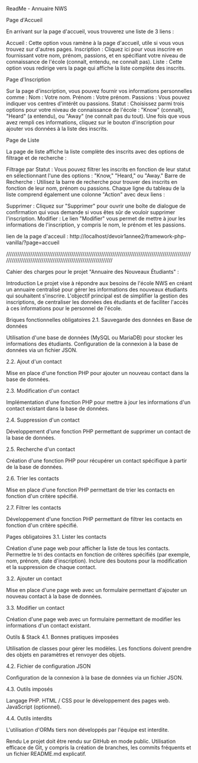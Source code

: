 ReadMe - Annuaire NWS

Page d'Accueil

En arrivant sur la page d'accueil, vous trouverez une liste de 3 liens :

Accueil : Cette option vous ramène à la page d'accueil, utile si vous vous trouvez sur d'autres pages. Inscription : Cliquez ici pour vous inscrire en fournissant votre nom, prénom, passions, et en spécifiant votre niveau de connaissance de l'école (connaît, entendu, ne connaît pas). Liste : Cette option vous redirige vers la page qui affiche la liste complète des inscrits.

Page d'Inscription

Sur la page d'inscription, vous pouvez fournir vos informations personnelles comme : Nom : Votre nom. Prénom : Votre prénom. Passions : Vous pouvez indiquer vos centres d'intérêt ou passions. Statut : Choisissez parmi trois options pour votre niveau de connaissance de l'école : "Know" (connaît), "Heard" (a entendu), ou "Away" (ne connaît pas du tout). Une fois que vous avez rempli ces informations, cliquez sur le bouton d'inscription pour ajouter vos données à la liste des inscrits.

Page de Liste

La page de liste affiche la liste complète des inscrits avec des options de filtrage et de recherche :

Filtrage par Statut : Vous pouvez filtrer les inscrits en fonction de leur statut en sélectionnant l'une des options : "Know," "Heard," ou "Away." Barre de Recherche : Utilisez la barre de recherche pour trouver des inscrits en fonction de leur nom, prénom ou passions. Chaque ligne du tableau de la liste comprend également une colonne "Action" avec deux liens :

Supprimer : Cliquez sur "Supprimer" pour ouvrir une boîte de dialogue de confirmation qui vous demande si vous êtes sûr de vouloir supprimer l'inscription. Modifier : Le lien "Modifier" vous permet de mettre à jour les informations de l'inscription, y compris le nom, le prénom et les passions.

lien de la page d'acceuil : http://localhost/devoir1annee2/framework-php-vanilla/?page=accueil

////////////////////////////////////////////////////////////////////////////////////////////////////////////////////////////////////////////////////////////

Cahier des charges pour le projet "Annuaire des Nouveaux Étudiants" :

Introduction
Le projet vise à répondre aux besoins de l'école NWS en créant un annuaire centralisé pour gérer les informations des nouveaux étudiants qui souhaitent s'inscrire. L'objectif principal est de simplifier la gestion des inscriptions, de centraliser les données des étudiants et de faciliter l'accès à ces informations pour le personnel de l'école.

Briques fonctionnelles obligatoires
2.1. Sauvegarde des données en Base de données

Utilisation d'une base de données (MySQL ou MariaDB) pour stocker les informations des étudiants. Configuration de la connexion à la base de données via un fichier JSON.

2.2. Ajout d'un contact

Mise en place d'une fonction PHP pour ajouter un nouveau contact dans la base de données.

2.3. Modification d'un contact

Implémentation d'une fonction PHP pour mettre à jour les informations d'un contact existant dans la base de données.

2.4. Suppression d'un contact

Développement d'une fonction PHP permettant de supprimer un contact de la base de données.

2.5. Recherche d'un contact

Création d'une fonction PHP pour récupérer un contact spécifique à partir de la base de données.

2.6. Trier les contacts

Mise en place d'une fonction PHP permettant de trier les contacts en fonction d'un critère spécifié.

2.7. Filtrer les contacts

Développement d'une fonction PHP permettant de filtrer les contacts en fonction d'un critère spécifié.

Pages obligatoires
3.1. Lister les contacts

Création d'une page web pour afficher la liste de tous les contacts. Permettre le tri des contacts en fonction de critères spécifiés (par exemple, nom, prénom, date d'inscription). Inclure des boutons pour la modification et la suppression de chaque contact.

3.2. Ajouter un contact

Mise en place d'une page web avec un formulaire permettant d'ajouter un nouveau contact à la base de données.

3.3. Modifier un contact

Création d'une page web avec un formulaire permettant de modifier les informations d'un contact existant.

Outils & Stack
4.1. Bonnes pratiques imposées

Utilisation de classes pour gérer les modèles. Les fonctions doivent prendre des objets en paramètres et renvoyer des objets.

4.2. Fichier de configuration JSON

Configuration de la connexion à la base de données via un fichier JSON.

4.3. Outils imposés

Langage PHP. HTML / CSS pour le développement des pages web. JavaScript (optionnel).

4.4. Outils interdits

L'utilisation d'ORMs tiers non développés par l'équipe est interdite.

Rendu
Le projet doit être rendu sur GitHub en mode public. Utilisation efficace de Git, y compris la création de branches, les commits fréquents et un fichier README.md explicatif.
